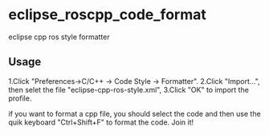 # eclipse_roscpp_code_format
eclipse cpp ros style formatter
## Usage
1.Click "Preferences->C/C++ -> Code Style -> Formatter".
2.Click "Import...", then selet the file "eclipse-cpp-ros-style.xml",
3.Click "OK" to import the profile.

if you want to format a cpp file, you should select the code and then use the quik keyboard "Ctrl+Shift+F" to format the code. 
Join it!
